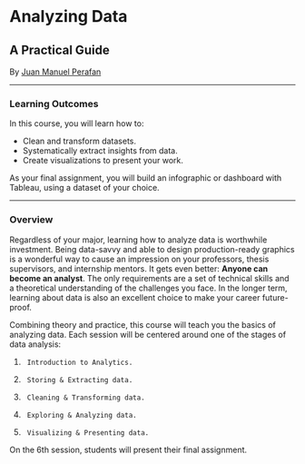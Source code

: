 <p><img src="https://www.rug.nl/about-ug/practical-matters/huisstijl/logobank-new/corporatelogo/corporatelogorood/rugr_logonl_rood_rgb.png" alt=""></p>

# Analyzing Data
## A Practical Guide
<p>By <a href="https://www.linkedin.com/in/jmperafan/">Juan Manuel Perafan</a></>

---

### Learning Outcomes
In this course, you will learn how to:
* Clean and transform datasets.
* Systematically extract insights from data.
* Create visualizations to present your work.

As your final assignment, you will build an infographic or dashboard with Tableau, using a dataset of your choice.

---
### Overview

Regardless of your major, learning how to analyze data is worthwhile investment. Being data-savvy and able to design production-ready graphics is a wonderful way to cause an impression on your professors, thesis supervisors, and internship mentors. It gets even better: **Anyone can become an analyst**. The only requirements are a set of technical skills and a theoretical understanding of the challenges you face. In the longer term, learning about data is also an excellent choice to make your career future-proof.



Combining theory and practice, this course will teach you the basics of analyzing data. Each session will be centered around one of the stages of data analysis:

1.      Introduction to Analytics.

2.      Storing & Extracting data.

3.      Cleaning & Transforming data.

4.      Exploring & Analyzing data.

5.      Visualizing & Presenting data.

On the 6th session, students will present their final assignment.